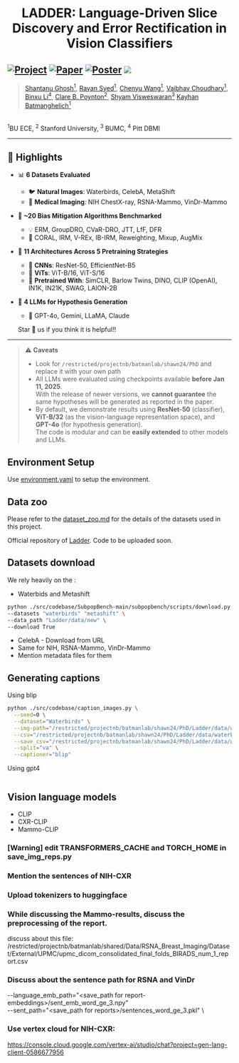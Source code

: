# <div align="center"> LADDER: Language-Driven Slice Discovery and Error Rectification in Vision Classifiers <div>

[![Project](https://img.shields.io/badge/Project%20page-lightgreen)](https://shantanu-ai.github.io/projects/ACL-2025-Ladder/index.html)
[![Paper](https://img.shields.io/badge/Paper-9cf)](https://arxiv.org/abs/2408.07832)
[![Poster](https://img.shields.io/badge/Poster-orange)]()
![](https://visitor-badge.laobi.icu/badge?page_id=batmanlab.Ladder&right_color=%23FFA500)
---
> [Shantanu Ghosh<sup>1</sup>](https://shantanu-ai.github.io/),
> [Rayan Syed<sup>1</sup>](https://heartyhaven.github.io/),
> [Chenyu Wang<sup>1</sup>](https://chyuwang.com/),
> [Vaibhav Choudhary<sup>1</sup>](https://vaibhavchoudhary.com/),
> [Binxu Li<sup>4</sup>](https://www.linkedin.com/in/binxu-li-595b64245/),
> [Clare B. Poynton<sup>2</sup>](https://www.bumc.bu.edu/camed/profile/clare-poynton/),
> [Shyam Visweswaran<sup>3</sup>](https://www.thevislab.com/lab/doku.php)
> [Kayhan Batmanghelich<sup>1</sup>](https://www.batman-lab.com/)
<br/>
<sup>1</sup>BU ECE, <sup>2</sup> Stanford University, <sup>3</sup> BUMC, <sup>4</sup> Pitt DBMI <br/>

---

## 🚨 Highlights

- 📊 **6 Datasets Evaluated**
  - 🐦 **Natural Images**: Waterbirds, CelebA, MetaShift  
  - 🏥 **Medical Imaging**: NIH ChestX-ray, RSNA-Mammo, VinDr-Mammo  

- 🧪 **~20 Bias Mitigation Algorithms Benchmarked**
  - 💡 ERM, GroupDRO, CVaR-DRO, JTT, LfF, DFR  
  - 🧬 CORAL, IRM, V-REx, IB-IRM, Reweighting, Mixup, AugMix

- 🧠 **11 Architectures Across 5 Pretraining Strategies**
  - 🧱 **CNNs**: ResNet-50, EfficientNet-B5  
  - 🔲 **ViTs**: ViT-B/16, ViT-S/16  
  - 🧪 **Pretrained With**: SimCLR, Barlow Twins, DINO, CLIP (OpenAI),  
    IN1K, IN21K, SWAG, LAION-2B  
  
- 💬 **4 LLMs for Hypothesis Generation**
  - 🧠 GPT-4o, Gemini, LLaMA, Claude  

  Star 🌟 us if you think it is helpful!!
---

> ⚠️ **Caveats**  
> - Look for `/restricted/projectnb/batmanlab/shawn24/PhD` and replace it with your own path
> - All LLMs were evaluated using checkpoints available **before Jan 11, 2025**.  
>   With the release of newer versions, we **cannot guarantee** the same hypotheses will be generated as reported in the paper.  
> - By default, we demonstrate results using **ResNet-50** (classifier), **ViT-B/32** (as the vision-language representation space), and **GPT-4o** (for hypothesis generation).  
>   The code is modular and can be **easily extended** to other models and LLMs.


## Environment Setup

Use [environment.yaml]() to setup the environment.


## Data zoo
Please refer to the [dataset_zoo.md](dataset_zoo.md) for the details of the datasets used in this project.


Official repository of [Ladder](https://arxiv.org/abs/2408.07832). Code to be uploaded soon.


## Datasets download
We rely heavily on the :
- Waterbids and Metashift
```bash
python ./src/codebase/SubpopBench-main/subpopbench/scripts/download.py \
--datasets "waterbirds" "metashift" \
--data_path "Ladder/data/new" \
--download True
```

- CelebA - Download from URL
- Same for NIH, RSNA-Mammo, VinDr-Mammo
- Mention metadata files for them

## Generating captions
Using blip
```bash
python ./src/codebase/caption_images.py \
  --seed=0 \
  --dataset="Waterbirds" \
  --img-path="/restricted/projectnb/batmanlab/shawn24/PhD/Ladder/data/waterbirds/waterbird_complete95_forest2water2" \
  --csv="/restricted/projectnb/batmanlab/shawn24/PhD/Ladder/data/waterbirds/metadata_waterbirds.csv" \
  --save_csv="/restricted/projectnb/batmanlab/shawn24/PhD/Ladder/data/waterbirds/va_metadata_waterbirds_captioning_blip.csv" \
  --split="va" \
  --captioner="blip" 
```

Using gpt4
```bash
```

## Vision language models
 - CLIP
 - CXR-CLIP
 - Mammo-CLIP

### [Warning] edit TRANSFORMERS_CACHE and TORCH_HOME in save_img_reps.py

### Mention the sentences of NIH-CXR

### Upload tokenizers to huggingface

### While discussing the Mammo-results, discuss the preprocessing of the report.
discuss about this file: /restricted/projectnb/batmanlab/shared/Data/RSNA_Breast_Imaging/Dataset/External/UPMC/upmc_dicom_consolidated_final_folds_BIRADS_num_1_report.csv

### Discuss about the sentence path for RSNA and VinDr
--language_emb_path="<save_path for report-embeddings>/sent_emb_word_ge_3.npy" \
--sent_path="<save_path for reports>/sentences_word_ge_3.pkl" \
  
### Use vertex cloud for NIH-CXR:
https://console.cloud.google.com/vertex-ai/studio/chat?project=gen-lang-client-0586677956
